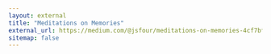 ```yaml
---
layout: external
title: "Meditations on Memories"
external_url: https://medium.com/@jsfour/meditations-on-memories-4cf7bff9ed85#.qbgvju94z
sitemap: false
---
```

